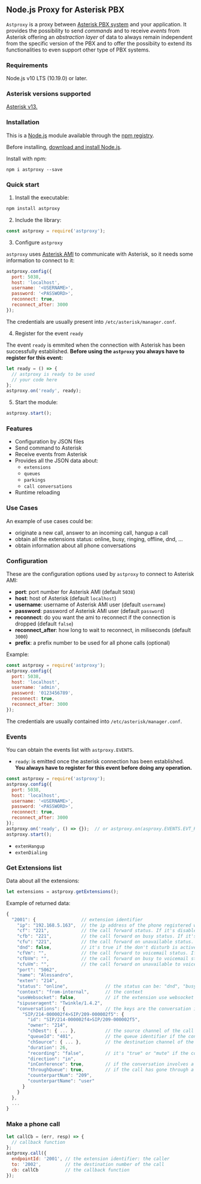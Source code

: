 ## Node.js Proxy for Asterisk PBX

`Astproxy` is a proxy between [Asterisk PBX system](https://www.asterisk.org/) and your application. It provides the possibility to send *commands* and to receive *events* from Asterisk offering an *abstraction layer* of data to always remain independent from the specific version of the PBX and to offer the possibiity to extend its functionalities to even support other type of PBX systems.

### Requirements

Node.js v10 LTS (10.19.0) or later.

### Asterisk versions supported

[Asterisk v13.](https://wiki.asterisk.org/wiki/display/AST/Asterisk+13+Documentation)

### Installation

This is a [Node.js](https://nodejs.org/en/) module available through the [npm registry](https://www.npmjs.com/).

Before installing, [download and install Node.js](https://nodejs.org/en/download/).

Install with npm:
```
npm i astproxy --save
```

### Quick start

1. Install the executable:

```sh
npm install astproxy
```

2. Include the library:

```js
const astproxy = require('astproxy');
```

3. Configure `astproxy`

`astproxy` uses [Asterisk AMI](https://wiki.asterisk.org/wiki/display/AST/The+Asterisk+Manager+TCP+IP+API) to communicate with Asterisk, so it needs some information to connect to it:

```js
astproxy.config({
  port: 5038,
  host: 'localhost',
  username: '<USERNAME>',
  password: '<PASSWORD>',
  reconnect: true,
  reconnect_after: 3000
});
```
The credentials are usually present into `/etc/asterisk/manager.conf`.

4. Register for the event `ready`

The event `ready` is emmited when the connection with Asterisk has been successfully established. **Before using the `astproxy` you always have to register for this event:**

```js
let ready = () => {
  // astproxy is ready to be used
  // your code here
};
astproxy.on('ready', ready);
```

5. Start the module:

```js
astproxy.start();
```

### Features

- Configuration by JSON files
- Send command to Asterisk
- Receive events from Asterisk
- Provides all the JSON data about:
  - `extensions`
  - `queues`
  - `parkings`
  - `call conversations`
- Runtime reloading

### Use Cases

An example of use cases could be:

- originate a new call, answer to an incoming call, hangup a call
- obtain all the extensions status: online, busy, ringing, offline, dnd, ...
- obtain information about all phone conversations

### Configuration

These are the configuration options used by `astproxy` to connect to Asterisk AMI:

- **port**: port number for Asterisk AMI (default `5038`)
- **host**: host of Asterisk (default `localhost`)
- **username**: username of Asterisk AMI user (default `username`)
- **password**: password of Asterisk AMI user (default `password`)
- **reconnect**: do you want the ami to reconnect if the connection is dropped (default `false`)
- **reconnect_after**: how long to wait to reconnect, in miliseconds (default `3000`)
- **prefix**: a prefix number to be used for all phone calls (optional)

Example:

```js
const astproxy = require('astproxy');
astproxy.config({
  port: 5038,
  host: 'localhost',
  username: 'admin',
  password: '0123456789',
  reconnect: true,
  reconnect_after: 3000
});
```

The credentials are usually contained into `/etc/asterisk/manager.conf`.

### Events

You can obtain the events list with `astproxy.EVENTS`.

- `ready`: is emitted once the asterisk connection has been established. **You always have to register for this event before doing any operation.**

```js
const astproxy = require('astproxy');
astproxy.config({
  port: 5038,
  host: 'localhost',
  username: '<USERNAME>',
  password: '<PASSWORD>',
  reconnect: true,
  reconnect_after: 3000
});
astproxy.on('ready', () => {});  // or astproxy.on(asproxy.EVENTS.EVT_READY, () => {});
astproxy.start();
```
- `extenHangup`
- `extenDialing`

### Get Extensions list

Data about all the extensions:

```js
let extensions = astproxy.getExtensions();
```

Example of returned data:

```js
{
  "2001": {                 // extension identifier
    "ip": "192.168.5.163",  // the ip address of the phone registered with this extension
    "cf": "221",            // the call forward status. If it's disabled, it is an empty string
    "cfb": "221",           // the call forward on busy status. If it's disabled, it is an empty string
    "cfu": "221",           // the call forward on unavailable status. If it's disabled, it is an empty string
    "dnd": false,           // it's true if the don't disturb is active
    "cfVm": "",             // the call forward to voicemail status. If it's disabled, it is an empty string
    "cfbVm": "",            // the call forward on busy to voicemail status. If it's disabled, it is an empty string
    "cfuVm": "",            // the call forward on unavailable to voicemail status. If it's disabled, it is an empty string
    "port": "5062",
    "name": "Alessandro",
    "exten": "214",
    "status": "online",              // the status can be: "dnd", "busy", "online", "onhold", "offline", "ringing", "busy_ringing"
    "context": "from-internal",      // the context
    "useWebsocket": false,           // if the extension use websocket
    "sipuseragent": "Twinkle/1.4.2",
    "conversations": {               // the keys are the conversation identifiers
      "SIP/214-000002f4>SIP/209-000002f5": {
        "id": "SIP/214-000002f4>SIP/209-000002f5",
        "owner": "214",
        "chDest": { ... },           // the source channel of the call
        "queueId": "401",            // the queue identifier if the conversation has gone through a queue
        "chSource": { ... },         // the destination channel of the call
        "duration": 26,
        "recording": "false",        // it's "true" or "mute" if the conversation is recording, "false" otherwise
        "direction": "in",
        "inConference": true,        // if the conversation involves a meetme conference
        "throughQueue": true,        // if the call has gone through a queue
        "counterpartNum": "209",
        "counterpartName": "user"
      }
    }
  },
  ...
}
```

### Make a phone call

```js
let callCb = (err, resp) => {
  // callback function
};
astproxy.call({
  endpointId: '2001', // the extension identifier: the caller
  to: '2002',         // the destination number of the call
  cb: callCb          // the callback function
});
```
